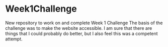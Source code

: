 # Week1Challenge
New repository to work on and complete Week 1 Challenge
The basis of the challenge was to make the website accessible.  I am sure that there are things that I could probably do better, but I also feel this was a competent attempt.
